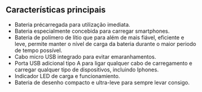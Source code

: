 ## Características principais 

* Bateria précarregada para utilização imediata.
* Bateria especialmente concebida para carregar smartphones.
* Bateria de polímero de lítio que para além de mais fiável, eficiente e leve, permite manter o nível de carga da bateria durante o maior periodo de tempo possível.
* Cabo micro USB integrado para evitar emaranhamentos.
* Porta USB adicional tipo A para ligar qualquer cabo de carregamento e carregar qualquer tipo de dispositivos, incluindo Iphones.
* Indicador LED de carga e funcionamiento.
* Bateria de desenho compacto e ultra-leve para sempre levar consigo.



